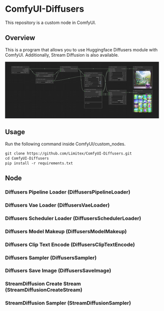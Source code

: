 # ComfyUI-Diffusers

This repository is a custom node in ComfyUI.

## Overview


This is a program that allows you to use Huggingface Diffusers module with ComfyUI. Additionally, Stream Diffusion is also available.

![Workflow](img/workflow.png)

## Usage

Run the following command inside ComfyUI/custom_nodes.

```
git clone https://github.com/Limitex/ComfyUI-Diffusers.git
cd ComfyUI-Diffusers
pip install -r requirements.txt
```

## Node

### Diffusers Pipeline Loader (DiffusersPipelineLoader)

### Diffusers Vae Loader (DiffusersVaeLoader)

### Diffusers Scheduler Loader (DiffusersSchedulerLoader)

### Diffusers Model Makeup (DiffusersModelMakeup)

### Diffusers Clip Text Encode (DiffusersClipTextEncode)

### Diffusers Sampler (DiffusersSampler)

### Diffusers Save Image (DiffusersSaveImage)

### StreamDiffusion Create Stream (StreamDiffusionCreateStream)

### StreamDiffusion Sampler (StreamDiffusionSampler)


